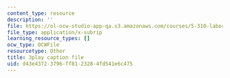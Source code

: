```yaml
---
content_type: resource
description: ''
file: https://ol-ocw-studio-app-qa.s3.amazonaws.com/courses/5-310-laboratory-chemistry-fall-2019/d43e43723796ff8123284fd541e6c475_sukzgrxfSx8.srt
file_type: application/x-subrip
learning_resource_types: []
ocw_type: OCWFile
resourcetype: Other
title: 3play caption file
uid: d43e4372-3796-ff81-2328-4fd541e6c475
---
```

